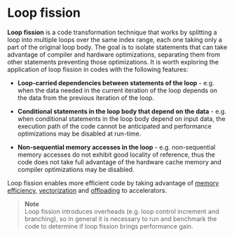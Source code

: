 # Loop fission

**Loop fission** is a code transformation technique that works by splitting a
loop into multiple loops over the same index range, each one taking only a part
of the original loop body. The goal is to isolate statements that can take
advantage of compiler and hardware optimizations, separating them from other
statements preventing those optimizations. It is worth exploring the application
of loop fission in codes with the following features:

* **Loop-carried dependencies between statements of the loop** - e.g. when the
data needed in the current iteration of the loop depends on the data from the
previous iteration of the loop.

* **Conditional statements in the loop body that depend on the data** - e.g.
when conditional statements in the loop body depend on input data, the execution
path of the code cannot be anticipated and performance optimizations may be
disabled at run-time.

* **Non-sequential memory accesses in the loop** - e.g. non-sequential memory
accesses do not exhibit good locality of reference, thus the code does not take
full advantage of the hardware cache memory and compiler optimizations may be
disabled.

Loop fission enables more efficient code by taking advantage of
[memory efficiency](Locality-of-reference.md),
[vectorization](Vectorization.md) and
[offloading](Offloading.md) to accelerators.

>**Note**  
>Loop fission introduces overheads (e.g. loop control increment and branching),
>so in general it is necessary to run and benchmark the code to determine if
>loop fission brings performance gain.
